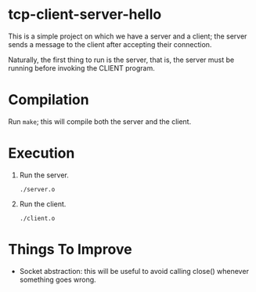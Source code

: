 # tcp-client-server-hello

This is a simple project on which we have a server and a client; the server sends a message to the client after accepting their connection.

Naturally, the first thing to run is the server, that is, the server must be running before invoking the CLIENT program.

# Compilation

Run `make`; this will compile both the server and the client.

# Execution

1. Run the server.

    `./server.o`

2. Run the client.

    `./client.o`

# Things To Improve

+ Socket abstraction: this will be useful to avoid calling close() whenever something goes wrong.